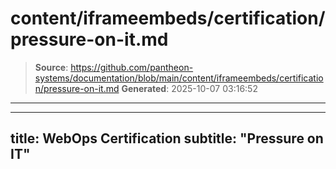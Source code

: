 # content/iframeembeds/certification/pressure-on-it.md

> **Source**: https://github.com/pantheon-systems/documentation/blob/main/content/iframeembeds/certification/pressure-on-it.md
> **Generated**: 2025-10-07 03:16:52

---

---
title: WebOps Certification
subtitle: "Pressure on IT"
---

<Partial file="certification-guide/pressure-on-it.md" />
